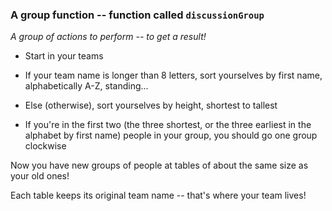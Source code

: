 ### A group function -- function called `discussionGroup`

*A group of actions to perform -- to get a result!*

* Start in your teams

* If your team name is longer than 8 letters, sort yourselves by first name, alphabetically A-Z, standing...

* Else (otherwise), sort yourselves by height, shortest to tallest

* If you're in the first two (the three shortest, or the three earliest in the alphabet by first name) people in your group, you should go one group clockwise

Now you have new groups of people at tables of about the same size as your old ones!

Each table keeps its original team name -- that's where your team lives!
